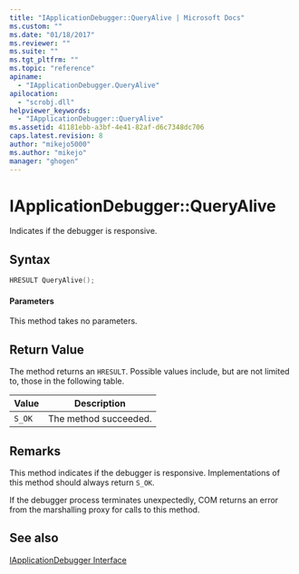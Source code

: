 ```yaml
---
title: "IApplicationDebugger::QueryAlive | Microsoft Docs"
ms.custom: ""
ms.date: "01/18/2017"
ms.reviewer: ""
ms.suite: ""
ms.tgt_pltfrm: ""
ms.topic: "reference"
apiname: 
  - "IApplicationDebugger.QueryAlive"
apilocation: 
  - "scrobj.dll"
helpviewer_keywords: 
  - "IApplicationDebugger::QueryAlive"
ms.assetid: 41181ebb-a3bf-4e41-82af-d6c7348dc706
caps.latest.revision: 8
author: "mikejo5000"
ms.author: "mikejo"
manager: "ghogen"
---
```

# IApplicationDebugger::QueryAlive
Indicates if the debugger is responsive.  
  
## Syntax  
  
```cpp
HRESULT QueryAlive();  
```  
  
#### Parameters  
 This method takes no parameters.  
  
## Return Value  
 The method returns an `HRESULT`. Possible values include, but are not limited to, those in the following table.  
  
|Value|Description|  
|-----------|-----------------|  
|`S_OK`|The method succeeded.|  
  
## Remarks  
 This method indicates if the debugger is responsive. Implementations of this method should always return `S_OK`.  
  
 If the debugger process terminates unexpectedly, COM returns an error from the marshalling proxy for calls to this method.  
  
## See also  
 [IApplicationDebugger Interface](../../winscript/reference/iapplicationdebugger-interface.md)